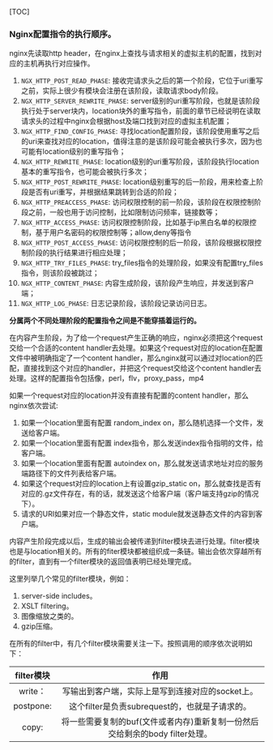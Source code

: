 [TOC]

### Nginx配置指令的执行顺序。

nginx先读取http header，在nginx上查找与请求相关的虚拟主机的配置，找到对应的主机再执行对应操作。

1. `NGX_HTTP_POST_READ_PHASE`:
   接收完请求头之后的第一个阶段，它位于uri重写之前，实际上很少有模块会注册在该阶段，读取请求body阶段。
2. `NGX_HTTP_SERVER_REWRITE_PHASE`:
   server级别的uri重写阶段，也就是该阶段执行处于server块内，location块外的重写指令，前面的章节已经说明在读取请求头的过程中nginx会根据host及端口找到对应的虚拟主机配置；
3. `NGX_HTTP_FIND_CONFIG_PHASE`:
   寻找location配置阶段，该阶段使用重写之后的uri来查找对应的location，值得注意的是该阶段可能会被执行多次，因为也可能有location级别的重写指令；
4. `NGX_HTTP_REWRITE_PHASE`:
   location级别的uri重写阶段，该阶段执行location基本的重写指令，也可能会被执行多次；
5. `NGX_HTTP_POST_REWRITE_PHASE`:
   location级别重写的后一阶段，用来检查上阶段是否有uri重写，并根据结果跳转到合适的阶段；
6. `NGX_HTTP_PREACCESS_PHASE`:
   访问权限控制的前一阶段，该阶段在权限控制阶段之前，一般也用于访问控制，比如限制访问频率，链接数等；
7. `NGX_HTTP_ACCESS_PHASE`:
   访问权限控制阶段，比如基于ip黑白名单的权限控制，基于用户名密码的权限控制等；allow,deny等指令
8. `NGX_HTTP_POST_ACCESS_PHASE`:
   访问权限控制的后一阶段，该阶段根据权限控制阶段的执行结果进行相应处理；
9. `NGX_HTTP_TRY_FILES_PHASE`:
   try_files指令的处理阶段，如果没有配置try_files指令，则该阶段被跳过；
10. `NGX_HTTP_CONTENT_PHASE`:
  内容生成阶段，该阶段产生响应，并发送到客户端；
11. `NGX_HTTP_LOG_PHASE`:
    日志记录阶段，该阶段记录访问日志。

**分属两个不同处理阶段的配置指令之间是不能穿插着运行的。**

​	在内容产生阶段，为了给一个request产生正确的响应，nginx必须把这个request交给一个合适的content handler去处理。如果这个request对应的location在配置文件中被明确指定了一个content handler，那么nginx就可以通过对location的匹配，直接找到这个对应的handler，并把这个request交给这个content handler去处理。这样的配置指令包括像，perl，flv，proxy_pass，mp4

如果一个request对应的location并没有直接有配置的content handler，那么nginx依次尝试:

1. 如果一个location里面有配置 random_index on，那么随机选择一个文件，发送给客户端。
2. 如果一个location里面有配置 index指令，那么发送index指令指明的文件，给客户端。
3. 如果一个location里面有配置 autoindex on，那么就发送请求地址对应的服务端路径下的文件列表给客户端。
4. 如果这个request对应的location上有设置gzip_static on，那么就查找是否有对应的.gz文件存在，有的话，就发送这个给客户端（客户端支持gzip的情况下）。
5. 请求的URI如果对应一个静态文件，static module就发送静态文件的内容到客户端。

​        内容产生阶段完成以后，生成的输出会被传递到filter模块去进行处理。filter模块也是与location相关的。所有的fiter模块都被组织成一条链。输出会依次穿越所有的filter，直到有一个filter模块的返回值表明已经处理完成。

这里列举几个常见的filter模块，例如：

1. server-side includes。
2. XSLT filtering。
3. 图像缩放之类的。
4. gzip压缩。

在所有的filter中，有几个filter模块需要关注一下。按照调用的顺序依次说明如下：

| filter模块  |                    作用                    |
| :-------: | :--------------------------------------: |
|  write：   |       写输出到客户端，实际上是写到连接对应的socket上。        |
| postpone: |     这个filter是负责subrequest的，也就是子请求的。      |
|   copy:   | 将一些需要复制的buf(文件或者内存)重新复制一份然后交给剩余的body filter处理。 |